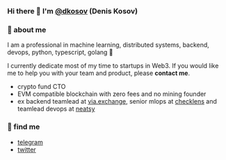 ### Hi there 👋 I'm [@dkosov](https://twitter.com/dkosov7) (Denis Kosov)


### 👾 about me

I am a professional in machine learning, distributed systems, backend, devops, python, typescript, golang 🤖

I currently dedicate most of my time to startups in Web3. If you would like me to help you with your team and product, please **contact me**.

- crypto fund CTO
- EVM compatible blockchain with zero fees and no mining founder
- ex backend teamlead at [via.exchange](https://via.exchange), senior mlops at [checklens](https://checklens.ai/ru/) and teamlead devops at [neatsy](https://neatsy.ai)

### 🧿 find me

- [telegram](https://t.me/kosyamba)
- [twitter](https://twitter.com/dkosov7)

<!--

Here are some ideas to get you started:

- 🔭 I’m currently working on ...
- 🌱 I’m currently learning ...
- 👯 I’m looking to collaborate on ...
- 🤔 I’m looking for help with ...
- 💬 Ask me about ...
- 📫 How to reach me: ...
- 😄 Pronouns: ...
- ⚡ Fun fact: ...
-->